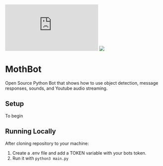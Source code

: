 ![PyPI - Python Version](https://img.shields.io/pypi/pyversions/discord.py) <a href="https://github.com/decoles/MothBot"><img src="https://img.shields.io/github/languages/code-size/decoles/MothBot"></a>
# MothBot
Open Source Python Bot that shows how to use object detection, message responses, sounds, and Youtube audio streaming.

## Setup
To begin 

## Running Locally
After cloning repository to your machine:
1. Create a .env file and add a TOKEN variable with your bots token.
2. Run it with ```python3 main.py```
